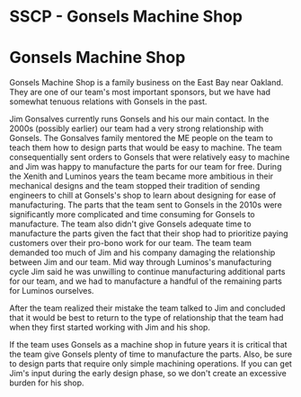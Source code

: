 # SSCP - Gonsels Machine Shop

# Gonsels Machine Shop

Gonsels Machine Shop is a family business on the East Bay near Oakland. They are one of our team's most important sponsors, but we have had somewhat tenuous relations with Gonsels in the past. 

Jim Gonsalves currently runs Gonsels and his our main contact. In the 2000s (possibly earlier) our team had a very strong relationship with Gonsels. The Gonsalves family mentored the ME people on the team to teach them how to design parts that would be easy to machine. The team consequentially sent orders to Gonsels that were relatively easy to machine and Jim was happy to manufacture the parts for our team for free. During the Xenith and Luminos years the team became more ambitious in their mechanical designs and the team stopped their tradition of sending engineers to chill at Gonsels's shop to learn about designing for ease of manufacturing. The parts that the team sent to Gonsels in the 2010s were significantly more complicated and time consuming for Gonsels to manufacture. The team also didn't give Gonsels adequate time to manufacture the parts given the fact that their shop had to prioritize paying customers over their pro-bono work for our team. The team team demanded too much of Jim and his company damaging the relationship between Jim and our team. Mid way through Luminos's manufacturing cycle Jim said he was unwilling to continue manufacturing additional parts for our team, and we had to manufacture a handful of the remaining parts for Luminos ourselves. 

After the team realized their mistake the team talked to Jim and concluded that it would be best to return to the type of relationship that the team had when they first started working with Jim and his shop.

If the team uses Gonsels as a machine shop in future years it is critical that the team give Gonsels plenty of time to manufacture the parts. Also, be sure to design parts that require only simple machining operations. If you can get Jim's input during the early design phase, so we don't create an excessive burden for his shop.

